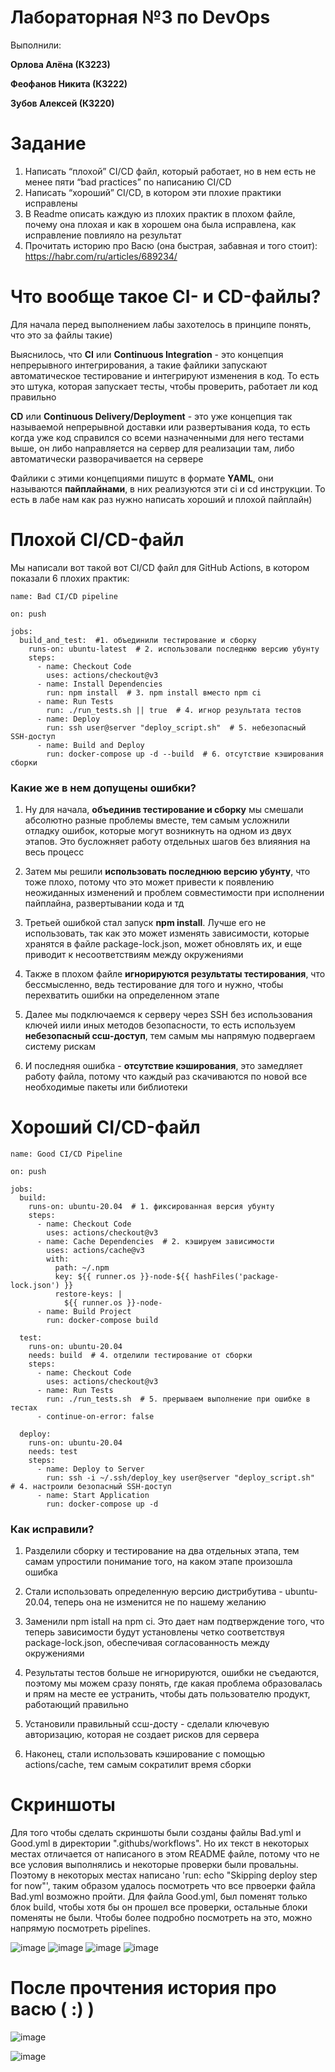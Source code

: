 # Лабораторная №3 по DevOps

Выполнили:

**Орлова Алёна (К3223)**

**Феофанов Никита (К3222)**

**Зубов Алексей (К3220)**

# Задание

1. Написать “плохой” CI/CD файл, который работает, но в нем есть не менее пяти “bad practices” по написанию CI/CD
2. Написать “хороший” CI/CD, в котором эти плохие практики исправлены
3. В Readme описать каждую из плохих практик в плохом файле, почему она плохая и как в хорошем она была исправлена, как исправление повлияло на результат
4. Прочитать историю про Васю (она быстрая, забавная и того стоит): https://habr.com/ru/articles/689234/

# Что вообще такое CI- и CD-файлы?

Для начала перед выполнением лабы захотелось в принципе понять, что это за файлы такие)

Выяснилось, что **CI** или **Continuous Integration** - это концепция непрерывного интегрирования, а такие файлики запускают автоматическое тестирование и интегрируют изменения в код. То есть это штука, которая запускает тесты, чтобы проверить, работает ли код правильно

**CD** или **Continuous Delivery/Deployment** - это уже концепция так называемой непрерывной доставки или развертывания кода, то есть когда уже код справился со всеми назначенными для него тестами выше, он либо направляется на сервер для реализации там, либо автоматически разворачивается на сервере

Файлики с этими концепциями пишутс в формате **YAML**, они называются **пайплайнами**, в них реализуются эти ci и cd инструкции. То есть в лабе нам как раз нужно написать хороший и плохой пайплайн)

# Плохой CI/CD-файл

Мы написали вот такой вот CI/CD файл для GitHub Actions, в котором показали 6 плохих практик:

```
name: Bad CI/CD pipeline

on: push

jobs:
  build_and_test:  #1. объединили тестирование и сборку
    runs-on: ubuntu-latest  # 2. использовали последнюю версию убунту
    steps:
      - name: Checkout Code
        uses: actions/checkout@v3
      - name: Install Dependencies
        run: npm install  # 3. npm install вместо npm ci
      - name: Run Tests
        run: ./run_tests.sh || true  # 4. игнор результата тестов
      - name: Deploy
        run: ssh user@server "deploy_script.sh"  # 5. небезопасный SSH-доступ
      - name: Build and Deploy
        run: docker-compose up -d --build  # 6. отсутствие кэширования сборки
```

### Какие же в нем допущены ошибки?

1) Ну для начала, **объединив тестирование и сборку** мы смешали абсолютно разные проблемы вместе, тем самым усложнили отладку ошибок, которые могут возникнуть на одном из двух этапов. Это бусложняет работу отдельных шагов без влияяния на весь процесс

2) Затем мы решили **использовать последнюю версию убунту**, что тоже плохо, потому что это может привести к появлению неожиданных изменений и проблем совместимости при исполнении пайплайна, развертывании кода и тд

3) Третьей ошибкой стал запуск **npm install**. Лучше его не использовать, так как это может изменять зависимости, которые хранятся в файле package-lock.json, может обновлять их, и еще приводит к несоответствиям между окружениями

4) Также в плохом файле **игнорируются результаты тестирования**, что бессмысленно, ведь тестирование для того и нужно, чтобы перехватить ошибки на определенном этапе

5) Далее мы подключаемся к серверу через SSH без использования ключей иили иных методов безопасности, то есть используем **небезопасный ссш-доступ**, тем самым мы напрямую подвергаем систему рискам

6) И последняя ошибка - **отсутствие кэширования**, это замедляет работу файла, потому что каждый раз скачиваются по новой все необходимые пакеты или библиотеки

# Хороший CI/CD-файл

```
name: Good CI/CD Pipeline

on: push

jobs:
  build:
    runs-on: ubuntu-20.04  # 1. фиксированная версия убунту
    steps:
      - name: Checkout Code
        uses: actions/checkout@v3
      - name: Cache Dependencies  # 2. кэшируем зависимости 
        uses: actions/cache@v3
        with:
          path: ~/.npm
          key: ${{ runner.os }}-node-${{ hashFiles('package-lock.json') }}
          restore-keys: |
            ${{ runner.os }}-node-
      - name: Build Project
        run: docker-compose build  

  test:
    runs-on: ubuntu-20.04
    needs: build  # 4. отделили тестирование от сборки
    steps:
      - name: Checkout Code
        uses: actions/checkout@v3
      - name: Run Tests
        run: ./run_tests.sh  # 5. прерываем выполнение при ошибке в тестах
      - continue-on-error: false

  deploy:
    runs-on: ubuntu-20.04
    needs: test
    steps:
      - name: Deploy to Server
        run: ssh -i ~/.ssh/deploy_key user@server "deploy_script.sh"  # 4. настроили безопасный SSH-доступ
      - name: Start Application
        run: docker-compose up -d
```

### Как исправили?

1) Разделили сборку и тестирование на два отдельных этапа, тем самам упростили понимание того, на каком этапе произошла ошибка

2) Стали использовать определенную версию дистрибутива - ubuntu-20.04, теперь она не изменится не по нашему желанию

3) Заменили npm istall на npm ci. Это дает нам подтверждение того, что теперь зависимости будут установлены четко соответствуя package-lock.json, обеспечивая согласованность между окружениями

4) Результаты тестов больше не игнорируются, ошибки не съедаются, поэтому мы можем сразу понять, где какая проблема образовалась и прям на месте ее устранить, чтобы дать пользователю продукт, работающий правильно

5) Установили правильный ссш-досту - сделали ключевую авторизацию, которая не создает рисков для сервера

6) Наконец, стали использовать кэширование с помощью actions/cache, тем самым сократилит время сборки

# Скриншоты

Для того чтобы сделать скриншоты были созданы файлы Bad.yml и Good.yml в директории ".githubs/workflows". Но их текст в некоторых местах отличается от написаного в этом README файле, потому что не все условия выполнялись и некоторые проверки были провальны. Поэтому в некоторых местах написано 'run: echo "Skipping deploy step for now"', таким образом удалось посмотреть что все првоерки файла Bad.yml возможно пройти. Для файла Good.yml, был поменят только блок build, чтобы хотя бы он прошел все проверки, остальные блоки поменяты не были. Чтобы более подробно посмотреть на это, можно напрямую посмотреть pipelines.


![image](screens/Bad.png)
![image](screens/Bad2.png)
![image](screens/Good.png)
![image](screens/Good2.png)



# После прочтения история про васю ( :) )
![image](https://github.com/user-attachments/assets/7462d5e5-7b70-4d98-b0df-a019289a0659)

![image](https://github.com/user-attachments/assets/3389f789-75bc-4797-b666-42f706af23da)

